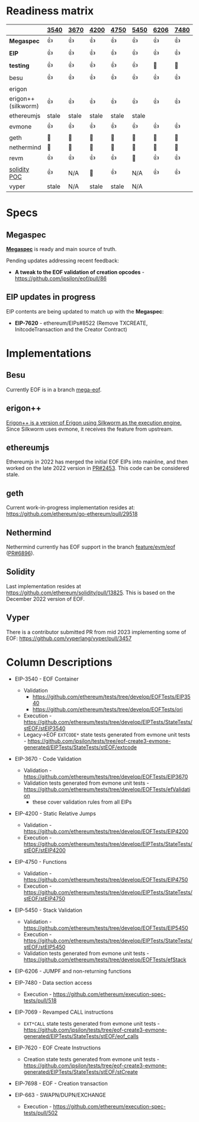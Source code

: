 # Readiness matrix

|                     | [3540] | [3670] | [4200] | [4750] | [5450] | [6206] | [7480] | [7069] | [7620] | [7698] | [663] |
|---------------------|--------|--------|-------|-------|--------|-------|-------|--------|-------|--------|-------|
| **Megaspec**        | :+1:   | :+1:   | :+1:  | :+1:  | :+1:   | :+1:  | :+1:  | :+1:   | :+1:  | :+1:   | :+1:  |
| **EIP**             | :+1:   | :+1:   | :+1:  | :+1:  | :+1:   | :+1:  | :+1:  | :+1:   | :+1:  | :+1:   | :+1:  |
| **testing**         | :+1:   | :+1:   | :+1:  | :+1:  | :+1:   | 🚧    | 🚧    | :+1:   | :+1:  |        |  🚧   |
| besu                | :+1:   | :+1:   | :+1:  | :+1:  | :+1:   | :+1:  | :+1:  | :+1:   | :+1:  |        | :+1:  |
| erigon              |        |        |       |       |        |       |       |        |       |        |       |
| erigon++ (silkworm) | :+1:   | :+1:   | :+1:  | :+1:  | :+1:   | :+1:  | :+1:  | :+1:   | :+1:  | 🚧     | :+1:  |
| ethereumjs          | stale  | stale  | stale | stale | stale  |       |       |        |       |        |       |
| evmone              | :+1:   | :+1:   | :+1:  | :+1:  | :+1:   | :+1:  | :+1:  | :+1:   | :+1:  | 🚧     | :+1:  |
| geth                | 🚧     | 🚧     | 🚧    | 🚧    | 🚧     | 🚧    | 🚧    | 🚧     | 🚧    |        | 🚧     |
| nethermind          | 🚧     | 🚧     | 🚧    | 🚧    | 🚧     | 🚧    | 🚧    | 🚧     | 🚧    |        | 🚧     |
| revm                | :+1:   | :+1:   | :+1:  | :+1:  | 🚧     | :+1:  | :+1:  | 🚧     | 🚧    |        | :+1:  |
| [solidity POC]      | :+1:     | N/A    | 🚧    | :+1:  | N/A    |   :+1:  |   :+1:  | :+1:   | :+1:  | :+1:     |       |
| vyper               | stale  | N/A    | stale | stale | N/A    |       |       |        |       |        |       |

[solidity POC]: https://github.com/ipsilon/solidity/tree/eof-functions-rebased/libsolidity
[3540]: https://eips.ethereum.org/EIPS/eip-3540
[3670]: https://eips.ethereum.org/EIPS/eip-3670
[4200]: https://eips.ethereum.org/EIPS/eip-4200
[4750]: https://eips.ethereum.org/EIPS/eip-4750
[5450]: https://eips.ethereum.org/EIPS/eip-5450
[6206]: https://eips.ethereum.org/EIPS/eip-6206
[7480]: https://eips.ethereum.org/EIPS/eip-7480 
[7069]: https://eips.ethereum.org/EIPS/eip-7069 
[7620]: https://eips.ethereum.org/EIPS/eip-7620 
[7698]: https://eips.ethereum.org/EIPS/eip-7698 
[663]: https://eips.ethereum.org/EIPS/eip-663

# Specs

## Megaspec

[**Megaspec**](./eof.md) is ready and main source of truth.

Pending updates addressing recent feedback:

- **A tweak to the EOF validation of creation opcodes** - https://github.com/ipsilon/eof/pull/86

## EIP updates in progress

EIP contents are being updated to match up with the **Megaspec**:

- **EIP-7620** - ethereum/EIPs#8522 (Remove TXCREATE, InitcodeTransaction and the Creator Contract)

# Implementations

## Besu

Currently EOF is in a branch [mega-eof](https://github.com/hyperledger/besu/tree/mega-eof).

## erigon++

[Erigon++ is a version of Erigon using Silkworm as the execution engine.](https://erigon.tech/erigonpp/) Since Silkworm uses evmone, it receives the feature from upstream.

## ethereumjs

Ethereumjs in 2022 has merged the initial EOF EIPs into mainline, and then worked on the late 2022 version in [PR#2453](https://github.com/ethereumjs/ethereumjs-monorepo/pull/2453). This code can be considered stale.

## geth

Current work-in-progress implementation resides at: https://github.com/ethereum/go-ethereum/pull/29518

## Nethermind

Nethermind currently has EOF support in the branch [feature/evm/eof](https://github.com/NethermindEth/nethermind/commits/feature/evm/eof/)  ([PR#6896](https://github.com/NethermindEth/nethermind/pull/6896)).

## Solidity

Last implementation resides at https://github.com/ethereum/solidity/pull/13825.  This is based on the December 2022 version of EOF.

## Vyper

There is a contributor submitted PR from mid 2023 implementing some of EOF: https://github.com/vyperlang/vyper/pull/3457

# Column Descriptions

* EIP-3540 - EOF Container
  * Validation
    * https://github.com/ethereum/tests/tree/develop/EOFTests/EIP3540
    * https://github.com/ethereum/tests/tree/develop/EOFTests/ori
  * Execution - https://github.com/ethereum/tests/tree/develop/EIPTests/StateTests/stEOF/stEIP3540
  * Legacy->EOF `EXTCODE*` state tests generated from evmone unit tests - https://github.com/ipsilon/tests/tree/eof-create3-evmone-generated/EIPTests/StateTests/stEOF/extcode

* EIP-3670 - Code Validation
  * Validation - https://github.com/ethereum/tests/tree/develop/EOFTests/EIP3670
  * Validation tests generated from evmone unit tests - https://github.com/ethereum/tests/tree/develop/EOFTests/efValidation
    * these cover validation rules from all EIPs

* EIP-4200 - Static Relative Jumps
  * Validation - https://github.com/ethereum/tests/tree/develop/EOFTests/EIP4200
  * Execution - https://github.com/ethereum/tests/tree/develop/EIPTests/StateTests/stEOF/stEIP4200

* EIP-4750 - Functions
  * Validation - https://github.com/ethereum/tests/tree/develop/EOFTests/EIP4750
  * Execution - https://github.com/ethereum/tests/tree/develop/EIPTests/StateTests/stEOF/stEIP4750

* EIP-5450 - Stack Validation
  * Validation - https://github.com/ethereum/tests/tree/develop/EOFTests/EIP5450
  * Execution - https://github.com/ethereum/tests/tree/develop/EIPTests/StateTests/stEOF/stEIP5450
  * Validation tests generated from evmone unit tests - https://github.com/ethereum/tests/tree/develop/EOFTests/efStack

* EIP-6206 - JUMPF and non-returning functions

* EIP-7480 - Data section access
  * Execution - https://github.com/ethereum/execution-spec-tests/pull/518

* EIP-7069 - Revamped CALL instructions
  * `EXT*CALL` state tests generated from evmone unit tests - https://github.com/ipsilon/tests/tree/eof-create3-evmone-generated/EIPTests/StateTests/stEOF/eof_calls

* EIP-7620 - EOF Create Instructions
  * Creation state tests generated from evmone unit tests - https://github.com/ipsilon/tests/tree/eof-create3-evmone-generated/EIPTests/StateTests/stEOF/stCreate

* EIP-7698 - EOF - Creation transaction

* EIP-663 - SWAPN/DUPN/EXCHANGE
  * Execution - https://github.com/ethereum/execution-spec-tests/pull/502

